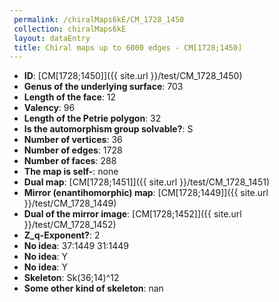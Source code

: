 ```yaml
--- 
 permalink: /chiralMaps6kE/CM_1728_1450 
 collection: chiralMaps6kE
 layout: dataEntry
 title: Chiral maps up to 6000 edges - CM[1728;1450]
---
```


- **ID**: [CM[1728;1450]]({{ site.url }}/test/CM_1728_1450)
- **Genus of the underlying surface**: 703
- **Length of the face**: 12
- **Valency**: 96
- **Length of the Petrie polygon**: 32
- **Is the automorphism group solvable?**: S
- **Number of vertices**: 36
- **Number of edges**: 1728
- **Number of faces**: 288
- **The map is self-**: none
- **Dual map**: [CM[1728;1451]]({{ site.url }}/test/CM_1728_1451)
- **Mirror (enantihomorphic) map**: [CM[1728;1449]]({{ site.url }}/test/CM_1728_1449)
- **Dual of the mirror image**: [CM[1728;1452]]({{ site.url }}/test/CM_1728_1452)
- **Z_q-Exponent?**: 2
- **No idea**:  37:1449 31:1449
- **No idea**: Y
- **No idea**: Y
- **Skeleton**: Sk(36;14)^12
- **Some other kind of skeleton**: nan
